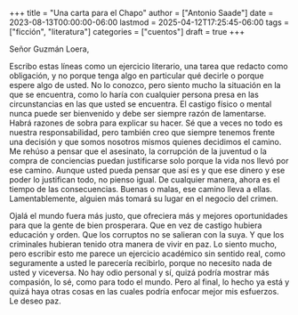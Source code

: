 +++
title = "Una carta para el Chapo"
author = ["Antonio Saade"]
date = 2023-08-13T00:00:00-06:00
lastmod = 2025-04-12T17:25:45-06:00
tags = ["ficción", "literatura"]
categories = ["cuentos"]
draft = true
+++

Señor Guzmán Loera,

Escribo estas líneas como un ejercicio literario, una tarea que redacto como obligación, y no porque tenga algo en particular qué decirle o porque espere algo de usted. No lo conozco, pero siento mucho la situación en la que se encuentra, como lo haría con cualquier persona presa en las circunstancias en las que usted se encuentra. El castigo físico o mental nunca puede ser bienvenido y debe ser siempre razón de lamentarse. Habrá razones de sobra para explicar su hacer. Sé que a veces no todo es nuestra responsabilidad, pero también creo que siempre tenemos frente una decisión y que somos nosotros mismos quienes decidimos el camino. Me rehúso a pensar que el asesinato, la corrupción de la juventud o la compra de conciencias puedan justificarse solo porque la vida nos llevó por ese camino. Aunque usted pueda pensar que así es y que ese dinero y ese poder lo justifican todo, no pienso igual. De cualquier manera, ahora es el tiempo de las consecuencias. Buenas o malas, ese camino lleva a ellas. Lamentablemente, alguien más tomará su lugar en el negocio del crimen.

Ojalá el mundo fuera más justo, que ofreciera más y mejores oportunidades para que la gente de bien prosperara. Que en vez de castigo hubiera educación y orden. Que los corruptos no se salieran con la suya. Y que los criminales hubieran tenido otra manera de vivir en paz. Lo siento mucho, pero escribir esto me parece un ejercicio académico sin sentido real, como seguramente a usted le parecería recibirlo, porque no necesito nada de usted y viceversa. No hay odio personal y sí, quizá podría mostrar más compasión, lo sé, como para todo el mundo. Pero al final, lo hecho ya está y quizá haya otras cosas en las cuales podría enfocar mejor mis esfuerzos. Le deseo paz.
